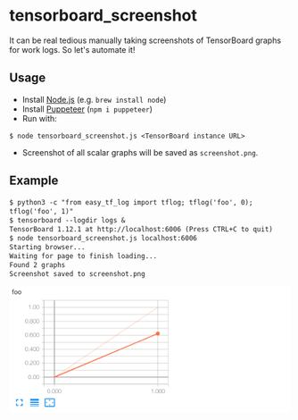 # tensorboard_screenshot

It can be real tedious manually taking screenshots of TensorBoard graphs for work logs. So let's automate it!

## Usage

* Install [Node.js](https://nodejs.org) (e.g. `brew install node`)
* Install [Puppeteer](https://github.com/GoogleChrome/puppeteer) (`npm i puppeteer`)
* Run with:
```
$ node tensorboard_screenshot.js <TensorBoard instance URL>
```
* Screenshot of all scalar graphs will be saved as `screenshot.png`.

## Example

```
$ python3 -c "from easy_tf_log import tflog; tflog('foo', 0); tflog('foo', 1)"
$ tensorboard --logdir logs &
TensorBoard 1.12.1 at http://localhost:6006 (Press CTRL+C to quit)
$ node tensorboard_screenshot.js localhost:6006
Starting browser...
Waiting for page to finish loading...
Found 2 graphs
Screenshot saved to screenshot.png
```

![](screenshot.png)
